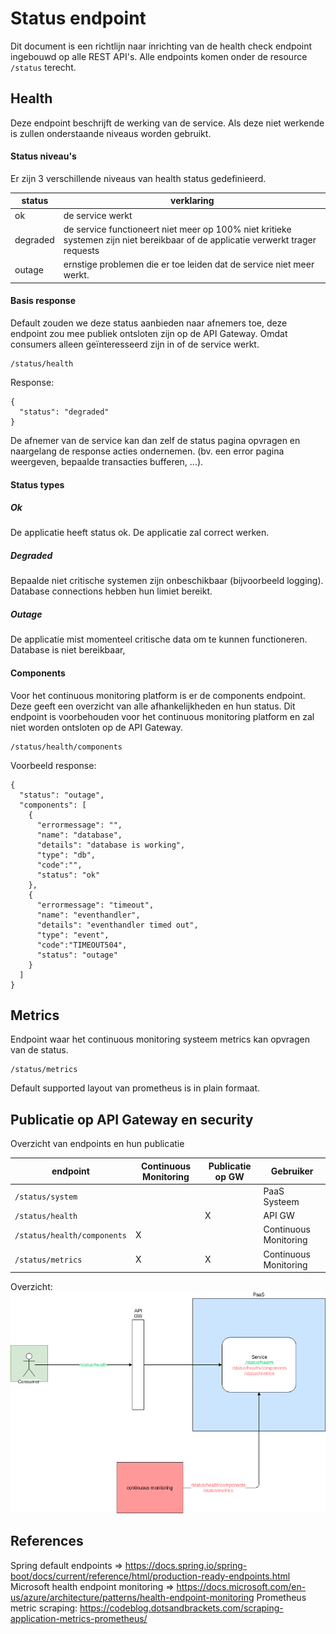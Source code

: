 # Status endpoint
Dit document is een richtlijn naar inrichting van de health check endpoint ingebouwd op alle REST API's. 
Alle endpoints komen onder de resource `/status` terecht.

## Health
Deze endpoint beschrijft de werking van de service. Als deze niet werkende is zullen onderstaande niveaus worden gebruikt.

#### Status niveau's
Er zijn 3 verschillende niveaus van health status gedefinieerd.

status|verklaring
-------|-------
ok|de service werkt 
degraded|de service functioneert niet meer op 100% niet kritieke systemen zijn niet bereikbaar of de applicatie verwerkt trager requests
outage|ernstige problemen die er toe leiden dat de service niet meer werkt.

#### Basis response
Default zouden we deze status aanbieden naar afnemers toe, deze endpoint zou mee publiek ontsloten zijn op de API Gateway. Omdat consumers alleen geïnteresseerd zijn in of de service werkt.
```
/status/health
```
Response:
```
{
  "status": "degraded"
}
```
De afnemer van de service kan dan zelf de status pagina opvragen en naargelang de response acties ondernemen. (bv. een error pagina weergeven, bepaalde transacties bufferen, ...).

#### Status types

##### Ok

De applicatie heeft status ok. De applicatie zal correct werken.

##### Degraded

Bepaalde niet critische systemen zijn onbeschikbaar (bijvoorbeeld logging). Database connections hebben hun limiet bereikt.

##### Outage

De applicatie mist momenteel critische data om te kunnen functioneren. Database is niet bereikbaar, 

#### Components

Voor het continuous monitoring platform is er de components endpoint. Deze geeft een overzicht van alle afhankelijkheden en hun status. 
Dit endpoint is voorbehouden voor het continuous monitoring platform en zal niet worden ontsloten op de API Gateway.

```
/status/health/components
```
Voorbeeld response:
```
{
  "status": "outage",
  "components": [
    {
      "errormessage": "",
      "name": "database",
      "details": "database is working",
      "type": "db",
      "code":"",
      "status": "ok"
    },
    {
      "errormessage": "timeout",
      "name": "eventhandler",
      "details": "eventhandler timed out",
      "type": "event",
      "code":"TIMEOUT504",
      "status": "outage"
    }
  ]
}
```

## Metrics
Endpoint waar het continuous monitoring systeem metrics kan opvragen van de status.
```
/status/metrics
```
Default supported layout van prometheus is in plain formaat.

## Publicatie op API Gateway en security
Overzicht van endpoints en hun publicatie

endpoint				| 	Continuous Monitoring		|	Publicatie op GW	|	Gebruiker
-------------------------	|		----------------			|	----------------------	|	-----------------
`/status/system`				|							|					|	PaaS Systeem
`/status/health`				|							|		X			|	API GW
`/status/health/components`	|			X				|					|	Continuous Monitoring
`/status/metrics`			|			X				|		X			|	Continuous Monitoring

Overzicht:
![](afbeeldingen/overzicht.png) 

## References

Spring default endpoints => https://docs.spring.io/spring-boot/docs/current/reference/html/production-ready-endpoints.html
Microsoft health endpoint monitoring => https://docs.microsoft.com/en-us/azure/architecture/patterns/health-endpoint-monitoring
Prometheus metric scraping: https://codeblog.dotsandbrackets.com/scraping-application-metrics-prometheus/
